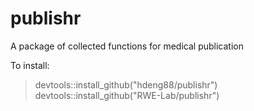 # publishr 
A package of collected functions for medical publication

To install:    
> devtools::install_github("hdeng88/publishr")
> devtools::install_github("RWE-Lab/publishr")

